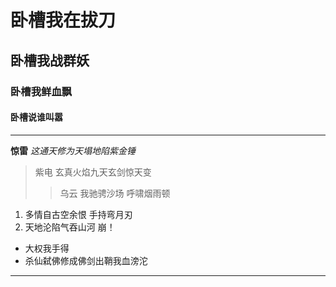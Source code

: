 # 卧槽我在拔刀
## 卧槽我战群妖
### 卧槽我鲜血飘
#### 卧槽说谁叫嚣

---

**惊雷**
*这通天修为天塌地陷紫金锤*
> 紫电 玄真火焰九天玄剑惊天变
>> 乌云 我驰骋沙场 呼啸烟雨顿
1. 多情自古空余恨 手持弯月刃
2. 天地沦陷气吞山河 崩！
- 大权我手得
- 杀仙弑佛修成佛剑出鞘我血滂沱

---

